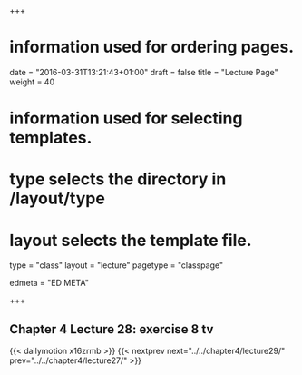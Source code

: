 +++
# information used for ordering pages.
date = "2016-03-31T13:21:43+01:00"
draft = false
title = "Lecture Page"
weight = 40

# information used for selecting templates.
# type selects the directory in /layout/type
# layout selects the template file.

type   = "class"
layout = "lecture"
pagetype = "classpage"





edmeta = "ED META"

+++
## Chapter 4 Lecture 28: exercise 8 tv
{{< dailymotion x16zrmb >}}
{{< nextprev next="../../chapter4/lecture29/"     prev="../../chapter4/lecture27/"  >}}

